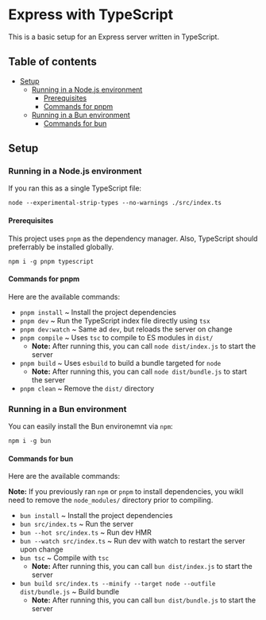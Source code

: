# Express with TypeScript

This is a basic setup for an Express server written in TypeScript.

## Table of contents

- [Setup](#setup)
  - [Running in a Node.js environment](#running-in-a-nodejs-environment)
    - [Prerequisites](#prerequisites)
    - [Commands for pnpm](#commands-for-pnpm)
  - [Running in a Bun environment](#running-in-a-bun-environment)
    - [Commands for bun](#commands-for-bun)

## Setup

### Running in a Node.js environment

If you ran this as a single TypeScript file:

```shell
node --experimental-strip-types --no-warnings ./src/index.ts
```

#### Prerequisites

This project uses `pnpm` as the dependency manager. Also, TypeScript should preferrably be installed globally.

```shell
npm i -g pnpm typescript
```

#### Commands for pnpm

Here are the available commands:

- `pnpm install` ~ Install the project dependencies
- `pnpm dev` ~ Run the TypeScript index file directly using `tsx`
- `pnpm dev:watch` ~ Same ad `dev`, but reloads the server on change
- `pnpm compile` ~ Uses `tsc` to compile to ES modules in `dist/`
  - **Note:** After running this, you can call `node dist/index.js` to start the server
- `pnpm build` ~ Uses `esbuild` to build a bundle targeted for `node`
  - **Note:** After running this, you can call `node dist/bundle.js` to start the server
- `pnpm clean`  ~ Remove the `dist/` directory

### Running in a Bun environment

You can easily install the Bun environemnt via `npm`:

```shell
npm i -g bun
```

#### Commands for bun

Here are the available commands:

**Note:** If you previously ran `npm` or `pnpm` to install dependencies, you wikll need to remove the `node_modules/` directory prior to compiling.

- `bun install` ~ Install the project dependencies
- `bun src/index.ts` ~ Run the server
- `bun --hot src/index.ts` ~ Run dev HMR
- `bun --watch src/index.ts` ~ Run dev with watch to restart the server upon change
- `bun tsc` ~ Compile with `tsc`
  - **Note:** After running this, you can call `bun dist/index.js` to start the server
- `bun build src/index.ts --minify --target node --outfile dist/bundle.js` ~ Build bundle
  - **Note:** After running this, you can call `bun dist/bundle.js` to start the server
